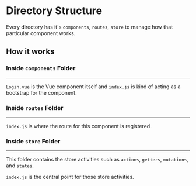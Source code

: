 # Directory Structure

Every directory has it's `components`, `routes`, `store` to manage how that particular component works.

## How it works

### Inside `components` Folder

---

`Login.vue` is the Vue component itself and `index.js` is kind of acting as a bootstrap for the component.

### Inside `routes` Folder

---

`index.js` is where the route for this component is registered.

### Inside `store` Folder

---

This folder contains the store activities such as `actions`, `getters`, `mutations`, and `states`.

`index.js` is the central point for those store activities.
